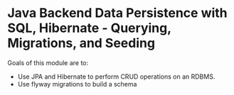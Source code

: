 # Java Backend Data Persistence with SQL, Hibernate - Querying, Migrations, and Seeding

Goals of this module are to:
- Use JPA and Hibernate to perform CRUD operations on an RDBMS.
- Use flyway migrations to build a schema